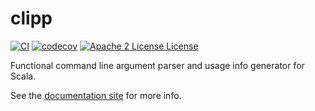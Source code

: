 # clipp
[![CI](https://github.com/vigoo/clipp/actions/workflows/ci.yaml/badge.svg?branch=master)](https://github.com/vigoo/clipp/actions/workflows/ci.yaml)
[![codecov](https://codecov.io/gh/vigoo/clipp/branch/master/graph/badge.svg)](https://codecov.io/gh/vigoo/clipp)
[![Apache 2 License License](http://img.shields.io/badge/license-APACHE2-blue.svg)](http://www.apache.org/licenses/LICENSE-2.0)

Functional command line argument parser and usage info generator for Scala.

See the [documentation site](https://vigoo.github.io/clipp/docs/) for more info.
